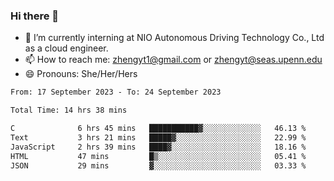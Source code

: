 ### Hi there 👋

<!--
**zhengyt1/zhengyt1** is a ✨ _special_ ✨ repository because its `README.md` (this file) appears on your GitHub profile.

Here are some ideas to get you started:

- 🔭 I’m currently working on ...
- 🌱 I’m currently learning ...
- 👯 I’m looking to collaborate on ...
- 🤔 I’m looking for help with ...
- 💬 Ask me about ...
- 📫 How to reach me: ...
- 😄 Pronouns: ...
- ⚡ Fun fact: ...
-->

- 🔭 I’m currently interning at NIO Autonomous Driving Technology Co., Ltd as a cloud engineer.
- 📫 How to reach me: zhengyt1@gmail.com or zhengyt@seas.upenn.edu
- 😄 Pronouns: She/Her/Hers



<!--START_SECTION:waka-->

```txt
From: 17 September 2023 - To: 24 September 2023

Total Time: 14 hrs 38 mins

C              6 hrs 45 mins   ███████████▓░░░░░░░░░░░░░   46.13 %
Text           3 hrs 21 mins   █████▓░░░░░░░░░░░░░░░░░░░   22.99 %
JavaScript     2 hrs 39 mins   ████▓░░░░░░░░░░░░░░░░░░░░   18.16 %
HTML           47 mins         █▒░░░░░░░░░░░░░░░░░░░░░░░   05.41 %
JSON           29 mins         ▓░░░░░░░░░░░░░░░░░░░░░░░░   03.33 %
```

<!--END_SECTION:waka-->
